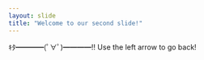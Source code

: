 ```yaml
---
layout: slide
title: "Welcome to our second slide!"
---
```

ｷﾀ━━━━(ﾟ∀ﾟ)━━━━!!
Use the left arrow to go back!

